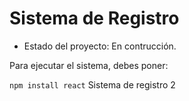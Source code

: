 <h1> Sistema de Registro</h1>

- Estado del proyecto: En contrucción.

Para ejecutar el sistema, debes poner:

```npm install react```
Sistema de registro 2
